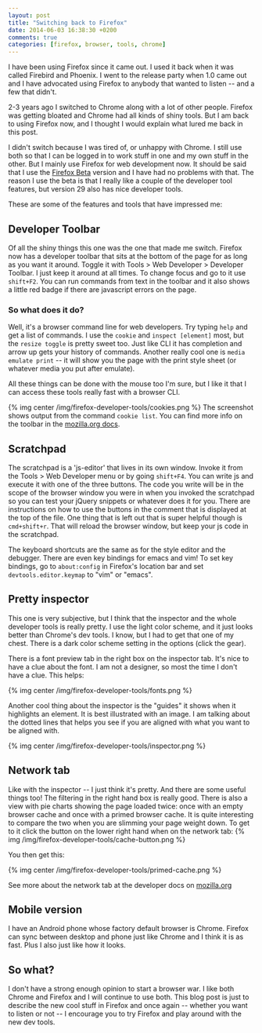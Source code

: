 ```yaml
---
layout: post
title: "Switching back to Firefox"
date: 2014-06-03 16:38:30 +0200
comments: true
categories: [firefox, browser, tools, chrome]
---
```

I have been using Firefox since it came out. I used it back when it was called Firebird and Phoenix. I went to the release party when 1.0 came out and I have advocated using Firefox to anybody that wanted to listen -- and a few that didn't.

2-3 years ago I switched to Chrome along with a lot of other people. Firefox was getting bloated and Chrome had all kinds of shiny tools. But I am back to using Firefox now, and I thought I would explain what lured me back in this post.

I didn't switch because I was tired of, or unhappy with Chrome. I still use both so that I can be logged in to work stuff in one and my own stuff in the other. But I mainly use Firefox for web development now. It should be said that I use the [Firefox Beta](http://www.mozilla.org/en-US/firefox/channel/#beta) version and I have had no problems with that. The reason I use the beta is that I really like a couple of the developer tool features, but version 29 also has nice developer tools.

These are some of the features and tools that have impressed me:

## Developer Toolbar
Of all the shiny things this one was the one that made me switch. Firefox now has a developer toolbar that sits at the bottom of the page for as long as you want it around. Toggle it with Tools > Web Developer > Developer Toolbar. I just keep it around at all times. To change focus and go to it use `shift+F2`. You can run commands from text in the toolbar and it also shows a little red badge if there are javascript errors on the page.

### So what does it do?
Well, it's a browser command line for web developers. Try typing `help` and get a list of commands. I use the `cookie` and `inspect [element]` most, but the `resize toggle` is pretty sweet too. Just like CLI it has completion and arrow up gets your history of commands. Another really cool one is `media emulate print` -- it will show you the page with the print style sheet (or whatever media you put after emulate).

All these things can be done with the mouse too I'm sure, but I like it that I can access these tools really fast with a browser CLI.

{% img center /img/firefox-developer-tools/cookies.png %}
The screenshot shows output from the command `cookie list`. You can find more info on the toolbar in the [mozilla.org docs](https://developer.mozilla.org/en-US/docs/Tools/GCLI).

## Scratchpad
The scratchpad is a 'js-editor' that lives in its own window. Invoke it from the Tools > Web Developer menu or by going `shift+F4`. You can write js and execute it with one of the three buttons. The code you write will be in the scope of the browser window you were in when you invoked the scratchpad so you can test your jQuery snippets or whatever does it for you. There are instructions on how to use the buttons in the comment that is displayed at the top of the file. One thing that is left out that is super helpful though is `cmd+shift+r`. That will reload the browser window, but keep your js code in the scratchpad.

The keyboard shortcuts are the same as for the style editor and the debugger. There are even key bindings for emacs and vim! To set key bindings, go to `about:config` in Firefox's location bar and set `devtools.editor.keymap` to "vim" or "emacs".

## Pretty inspector
This one is very subjective, but I think that the inspector and the whole developer tools is really pretty. I use the light color scheme, and it just looks better than Chrome's dev tools. I know, but I had to get that one of my chest. There is a dark color scheme setting in the options (click the gear).

There is a font preview tab in the right box on the inspector tab. It's nice to have a clue about the font. I am not a designer, so most the time I don't have a clue. This helps:

{% img center /img/firefox-developer-tools/fonts.png %}

Another cool thing about the inspector is the "guides" it shows when it highlights an element. It is best illustrated with an image. I am talking about the dotted lines that helps you see if you are aligned with what you want to be aligned with.

{% img center /img/firefox-developer-tools/inspector.png %}

## Network tab
Like with the inspector -- I just think it's pretty. And there are some useful things too! The filtering in the right hand box is really good. There is also a view with pie charts showing the page loaded twice: once with an empty browser cache and once with a primed browser cache. It is quite interesting to compare the two when you are slimming your page weight down. To get to it click the button on the lower right hand when on the network tab: {% img /img/firefox-developer-tools/cache-button.png %}

You then get this:

{% img center /img/firefox-developer-tools/primed-cache.png %}

See more about the network tab at the developer docs on [mozilla.org](https://developer.mozilla.org/en-US/docs/Tools/Network_Monitor)

## Mobile version
I have an Android phone whose factory default browser is Chrome. Firefox can sync between desktop and phone just like Chrome and I think it is as fast. Plus I also just like how it looks.

## So what?
I don't have a strong enough opinion to start a browser war. I like both Chrome and Firefox and I will continue to use both. This blog post is just to describe the new cool stuff in Firefox and once again -- whether you want to listen or not -- I encourage you to try Firefox and play around with the new dev tools.
